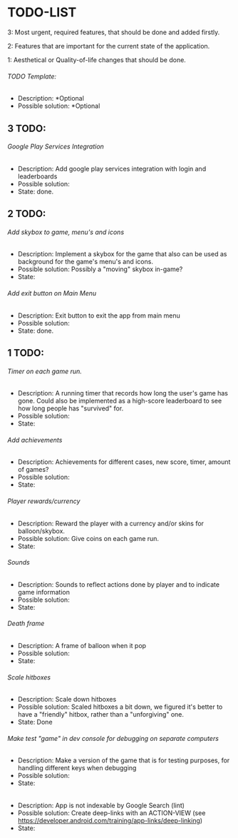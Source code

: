 # TODO-LIST


3: Most urgent, required features, that should be done and added firstly.

2: Features that are important for the current state of the application.

1: Aesthetical or Quality-of-life changes that should be done.


###### TODO Template:
- Description: *Optional
- Possible solution: *Optional



## 3 TODO:

###### Google Play Services Integration
- Description: Add google play services integration with login and leaderboards
- Possible solution:
- State: done.

## 2 TODO:

###### Add skybox to game, menu's and icons
- Description: Implement a skybox for the game that also can be used as background for the game's menu's and icons.
- Possible solution: Possibly a "moving" skybox in-game?
- State:

###### Add exit button on Main Menu
- Description: Exit button to exit the app from main menu
- Possible solution:
- State: done.

## 1 TODO:

###### Timer on each game run.
- Description: A running timer that records how long the user's game has gone. Could also be implemented as a high-score leaderboard to see how long
  people has "survived" for.
- Possible solution:
- State:

###### Add achievements
- Description: Achievements for different cases, new score, timer, amount of games?
- Possible solution:
- State:

###### Player rewards/currency
- Description: Reward the player with a currency and/or skins for balloon/skybox.
- Possible solution: Give coins on each game run.
- State:

###### Sounds
- Description: Sounds to reflect actions done by player and to indicate game information
- Possible solution:
- State:

###### Death frame
- Description: A frame of balloon when it pop
- Possible solution:
- State:

###### Scale hitboxes
- Description: Scale down hitboxes
- Possible solution: Scaled hitboxes a bit down, we figured it's better to have a "friendly" hitbox, rather than a "unforgiving" one.
- State: Done

###### Make test "game" in dev console for debugging on separate computers
- Description: Make a version of the game that is for testing purposes, for handling different keys when debugging
- Possible solution:
- State:


######
- Description: App is not indexable by Google Search (lint)
- Possible solution: Create deep-links with an ACTION-VIEW (see https://developer.android.com/training/app-links/deep-linking)
- State:

